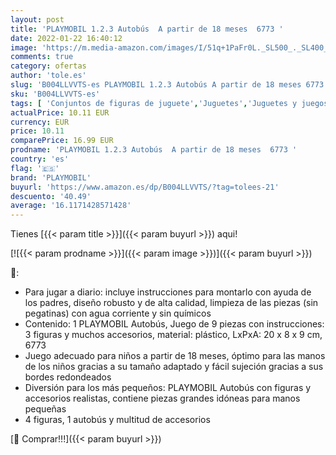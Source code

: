 ```yaml
---
layout: post
title: 'PLAYMOBIL 1.2.3 Autobús  A partir de 18 meses  6773 '
date: 2022-01-22 16:40:12
image: 'https://m.media-amazon.com/images/I/51q+1PaFr0L._SL500_._SL400_.jpg'
comments: true
category: ofertas
author: 'tole.es'
slug: 'B004LLVVTS-es PLAYMOBIL 1.2.3 Autobús A partir de 18 meses 6773'
sku: 'B004LLVVTS-es'
tags: [ 'Conjuntos de figuras de juguete','Juguetes','Juguetes y juegos','Muñecos y figuras','playmobil', ]
actualPrice: 10.11 EUR
currency: EUR
price: 10.11
comparePrice: 16.99 EUR
prodname: 'PLAYMOBIL 1.2.3 Autobús  A partir de 18 meses  6773 '
country: 'es'
flag: '🇪🇸'
brand: 'PLAYMOBIL'
buyurl: 'https://www.amazon.es/dp/B004LLVVTS/?tag=tolees-21'
descuento: '40.49'
average: '16.1171428571428'
---
```


Tienes [{{< param title >}}]({{< param buyurl >}}) aqui!

[![{{< param prodname >}}]({{< param image >}})]({{< param buyurl >}})

🔎:

- Para jugar a diario: incluye instrucciones para montarlo con ayuda de los padres, diseño robusto y de alta calidad, limpieza de las piezas (sin pegatinas) con agua corriente y sin químicos
- Contenido: 1 PLAYMOBIL Autobús, Juego de 9 piezas con instrucciones: 3 figuras y muchos accesorios, material: plástico, LxPxA: 20 x 8 x 9 cm, 6773
- Juego adecuado para niños a partir de 18 meses, óptimo para las manos de los niños gracias a su tamaño adaptado y fácil sujeción gracias a sus bordes redondeados
- Diversión para los más pequeños: PLAYMOBIL Autobús con figuras y accesorios realistas, contiene piezas grandes idóneas para manos pequeñas
- 4 figuras, 1 autobús y multitud de accesorios

[🛒 Comprar!!!]({{< param buyurl >}})
